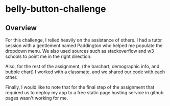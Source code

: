 # belly-button-challenge

## Overview


For this challenge, I relied heavily on the assistance of others. I had a tutor session with a gentlement named Paddington who helped me populate the dropdown menu.
We also used sources such as stackoverflow and w3 schools to point me in the right direction.

Also, for the rest of the assignment, (the barchart, demographic info, and bubble chart) I worked with a classmate, and we shared our code with each other.

Finally, I would like to note that for the final step of the assignment that required us to deploy my app to a free static page hosting service in github pages wasn't working for me.
